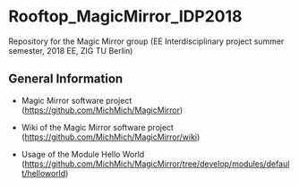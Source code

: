 # Rooftop_MagicMirror_IDP2018
Repository for the Magic Mirror group (EE Interdisciplinary project summer semester, 2018 EE, ZIG TU Berlin)

## General Information

* Magic Mirror software project (https://github.com/MichMich/MagicMirror)

* Wiki of the Magic Mirror software project (https://github.com/MichMich/MagicMirror/wiki)

* Usage of the Module Hello World (https://github.com/MichMich/MagicMirror/tree/develop/modules/default/helloworld)
